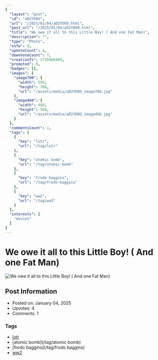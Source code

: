 ```yaml
---
{
  "layout": "post",
  "id": "aD2YD0O",
  "url": "/2025/01/04/aD2YD0O.html",
  "post_url": "/2025/01/04/aD2YD0O.html",
  "title": "We owe it all to this Little Boy! ( And one Fat Man)",
  "description": "",
  "type": "Photo",
  "nsfw": 0,
  "upVoteCount": 4,
  "downVoteCount": 7,
  "creationTs": 1735986909,
  "promoted": 0,
  "badges": [],
  "images": {
    "image700": {
      "width": 599,
      "height": 766,
      "url": "/assets/media/aD2YD0O_image700.jpg"
    },
    "image460": {
      "width": 460,
      "height": 588,
      "url": "/assets/media/aD2YD0O_image460.jpg"
    }
  },
  "commentsCount": 1,
  "tags": [
    {
      "key": "lotr",
      "url": "/tag/lotr"
    },
    {
      "key": "atomic bomb",
      "url": "/tag/atomic-bomb"
    },
    {
      "key": "frodo baggins",
      "url": "/tag/frodo-baggins"
    },
    {
      "key": "ww2",
      "url": "/tag/ww2"
    }
  ],
  "interests": [
    "movies"
  ]
}
---
```


# We owe it all to this Little Boy! ( And one Fat Man)

![We owe it all to this Little Boy! ( And one Fat Man)](/assets/media/aD2YD0O_image700.jpg)

## Post Information

- Posted on: January 04, 2025
- Upvotes: 4
- Comments: 1

### Tags

- [lotr](/tag/lotr)
- [atomic bomb](/tag/atomic bomb)
- [frodo baggins](/tag/frodo baggins)
- [ww2](/tag/ww2)
